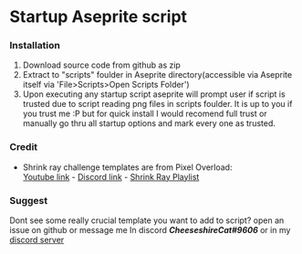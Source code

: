 # Startup Aseprite script

### Installation
1) Download source code from github as zip
2) Extract to "scripts" foulder in Aseprite directory(accessible via Aseprite itself via 'File>Scripts>Open Scripts Folder')
3) Upon executing any startup script aseprite will prompt user if script is trusted due to script reading png files in scripts foulder. It is up to you if you trust me :P but for quick install I would recomend full trust or manually go thru all startup options and mark every one as trusted.

### Credit
* Shrink ray challenge templates are from Pixel Overload:
  <br>[Youtube link](https://www.youtube.com/c/PixelOverloadChannel) - [Discord link](https://discord.gg/yQQ3ZRCyWn) - [Shrink Ray Playlist](https://www.youtube.com/playlist?list=PLFLRQZXTN0Bh_txUgg_TuiAFlCw51I2DG)

### Suggest
Dont see some really crucial template you want to add to script? open an issue on github or message me In discord __*CheeseshireCat#9606*__ or in my <a href="https://discord.gg/bhAnEEXUfV"> discord server</a>
